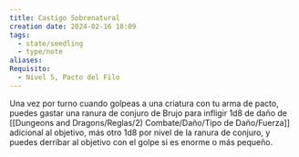 ```yaml
---
title: Castigo Sobrenatural
creation date: 2024-02-16 18:09
tags:
  - state/seedling
  - type/note
aliases: 
Requisito:
  - Nivel 5, Pacto del Filo
---
```

Una vez por turno cuando golpeas a una criatura con tu arma de pacto, puedes gastar una ranura de conjuro de Brujo para infligir 1d8 de daño de [[Dungeons and Dragons/Reglas/2) Combate/Daño/Tipo de Daño/Fuerza]] adicional al objetivo, más otro 1d8 por nivel de la ranura de conjuro, y puedes derribar al objetivo con el golpe si es enorme o más pequeño.







